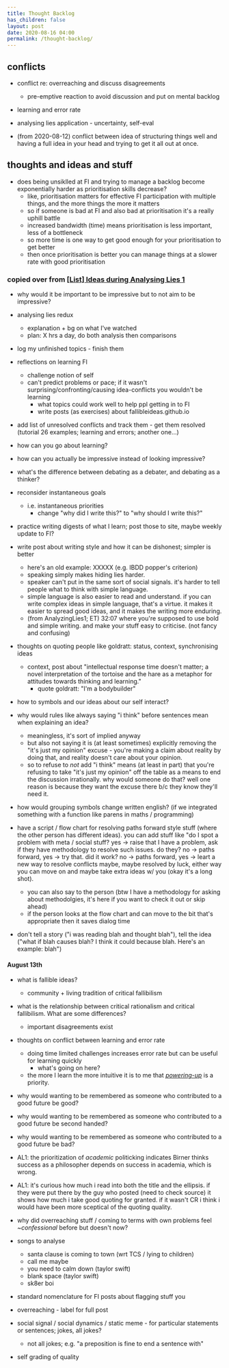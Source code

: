 ```yaml
---
title: Thought Backlog
has_children: false
layout: post
date: 2020-08-16 04:00
permalink: /thought-backlog/
---
```


## conflicts

- conflict re: overreaching and discuss disagreements
  - pre-emptive reaction to avoid discussion and put on mental backlog

- learning and error rate

- analysing lies application - uncertainty, self-eval

- (from 2020-08-12) conflict between idea of structuring things well and having a full idea in your head and trying to get it all out at once.

## thoughts and ideas and stuff

- does being unsiklled at FI and trying to manage a backlog become exponentially harder as prioritisation skills decrease?
  - like, prioritisation matters for effective FI participation with multiple things, and the more things the more it matters
  - so if someone is bad at FI and also bad at prioritisation it's a really uphill battle
  - increased bandwidth (time) means prioritisation is less important, less of a bottleneck
  - so more time is one way to get good enough for your prioritisation to get better
  - then once prioritisation is better you can manage things at a slower rate with good prioritisation

### copied over from [[List] Ideas during Analysing Lies 1](../posts/2020-08-12-list-ideas-during-analysing-lies-1)

- why would it be important to be impressive but to not aim to be impressive?

- analysing lies redux
  - explanation + bg on what I've watched
  - plan: X hrs a day, do both analysis then comparisons

- log my unfinished topics - finish them

- reflections on learning FI
  - challenge notion of self
  - can't predict problems or pace; if it wasn't surprising/confronting/causing idea-conflicts you wouldn't be learning
    - what topics could work well to help ppl getting in to FI
    - write posts (as exercises) about fallibleideas.github.io

- add list of unresolved conflicts and track them - get them resolved (tutorial 26 examples; learning and errors; another one...)

- how can you go about learning?

- how can you actually be impressive instead of looking impressive?

- what's the difference between debating as a debater, and debating as a thinker?

- reconsider instantaneous goals
  - i.e. instantaneous priorities
    - change "why did I write this?" to "why should I write this?"

- practice writing digests of what I learn; post those to site, maybe weekly update to FI?

- write post about writing style and how it can be dishonest; simpler is better
  - here's an old example: XXXXX (e.g. IBDD popper's criterion)
  - speaking simply makes hiding lies harder.
  - speaker can't put in the same sort of social signals. it's harder to tell people what to think with simple language.
  - simple language is also easier to read and understand. if you can write complex ideas in simple language, that's a virtue. it makes it easier to spread good ideas, and it makes the writing more enduring.
  - (from AnalyzingLies1; ET) 32:07 where you're supposed to use bold and simple writing. and make your stuff easy to criticise. (not fancy and confusing)

- thoughts on quoting people like goldratt: status, context, synchronising ideas
  - context, post about "intellectual response time doesn't matter; a novel interpretation of the tortoise and the hare as a metaphor for attitudes towards thinking and learning."
    - quote goldratt: "I'm a bodybuilder"

- how to symbols and our ideas about our self interact?

- why would rules like always saying "i think" before sentences mean when explaining an idea?
  - meaningless, it's sort of implied anyway
  - but also not saying it is (at least sometimes) explicitly removing the "it's just my opinion" excuse - you're making a claim about reality by doing that, and reality doesn't care about your opinion.
  - so to refuse to *not* add "i think" means (at least in part) that you're refusing to take "it's just my opinion" off the table as a means to end the discussion irrationally. why would someone do that? well one reason is because they want the excuse there b/c they know they'll need it.

- how would grouping symbols change written english? (if we integrated something with a function like parens in maths / programming)

- have a script / flow chart for resolving paths forward style stuff (where the other person has different ideas). you can add stuff like "do I spot a problem with meta / social stuff? yes -> raise that I have a problem, ask if they have methodology to resolve such issues. do they? no -> paths forward, yes -> try that. did it work? no -> paths forward, yes -> leart a new way to resolve conflicts maybe, maybe resolved by luck, either way you can move on and maybe take extra ideas w/ you (okay it's a long shot).
  - you can also say to the person (btw I have a methodology for asking about methodolgies, it's here if you want to check it out or skip ahead)
  - if the person looks at the flow chart and can move to the bit that's appropriate then it saves dialog time

- don't tell a story ("i was reading blah and thought blah"), tell the idea ("what if blah causes blah? I think it could because blah. Here's an example: blah")

#### August 13th

- what is fallible ideas?
  - community + living tradition of critical fallibilism

- what is the relationship between critical rationalism and critical fallibilism. What are some differences?
  - important disagreements exist

- thoughts on conflict between learning and error rate
  - doing time limited challenges increases error rate but can be useful for learning quickly
    - what's going on here?
  - the more I learn the more intuitive it is to me that [*powering-up*](https://www.elliottemple.com/essays/life-overreaching-correcting-error) is a priority.

- why would wanting to be remembered as someone who contributed to a good future be good?
  
- why would wanting to be remembered as someone who contributed to a good future be second handed?

- why would wanting to be remembered as someone who contributed to a good future be bad?

- AL1: the prioritization of *academic* politicking indicates Birner thinks success as a philosopher depends on success in academia, which is wrong.

- AL1: it's curious how much i read into both the title and the ellipsis. if they were put there by the guy who posted (need to check source) it shows how much i take good quoting for granted. if it wasn't CR i think i would have been more sceptical of the quoting quality.

- why did overreaching stuff / coming to terms with own problems feel *~confessional* before but doesn't now?

- songs to analyse
  - santa clause is coming to town (wrt TCS / lying to children)
  - call me maybe
  - you need to calm down (taylor swift)
  - blank space (taylor swift)
  - sk8er boi

- standard nomenclature for FI posts about flagging stuff you

- overreaching - label for full post

- social signal / social dynamics / static meme - for particular statements or sentences; jokes, all jokes?
  - not all jokes; e.g. "a preposition is fine to end a sentence with"

- self grading of quality
